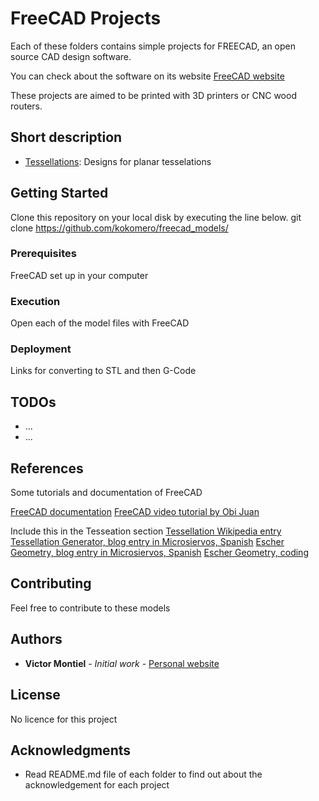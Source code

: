 # FreeCAD Projects

Each of these folders contains simple projects for FREECAD, an open source CAD design software.

You can check about the software on its website [FreeCAD website](https://www.freecadweb.org/)

These projects are aimed to be printed with 3D printers or CNC wood routers.

## Short description

* [Tessellations](https://github.com/kokomero/freecad_models/tree/master/tessellation): Designs for planar tesselations

## Getting Started

Clone this repository on your local disk by executing the line below. 
git clone https://github.com/kokomero/freecad_models/

### Prerequisites

FreeCAD set up in your computer

### Execution

Open each of the model files with FreeCAD

### Deployment

Links for converting to STL and then G-Code

## TODOs
* ...
* ...

## References

Some tutorials and documentation of FreeCAD

[FreeCAD documentation](https://www.freecadweb.org/wiki/Getting_started)
[FreeCAD video tutorial by Obi Juan](https://www.youtube.com/playlist?list=PLmnz0JqIMEzWQV-3ce9tVB_LFH9a91YHf)

Include this in the Tesseation section
[Tessellation Wikipedia entry](https://en.wikipedia.org/wiki/Tessellation)
[Tessellation Generator, blog entry in Microsiervos, Spanish](https://www.microsiervos.com/archivo/arte-y-diseno/generador-telelaciones.html)
[Escher Geometry, blog entry in Microsiervos, Spanish](https://www.microsiervos.com/archivo/ordenadores/arte-escher-programacion-geometria.html)
[Escher Geometry, coding](https://mapio.github.io/programming-with-escher/)

## Contributing

Feel free to contribute to these models

## Authors
* **Victor Montiel** - *Initial work* - [Personal website](http://www.victormontielargaiz.net)

## License
No licence for this project

## Acknowledgments
* Read README.md file of each folder to find out about the acknowledgement for each project

